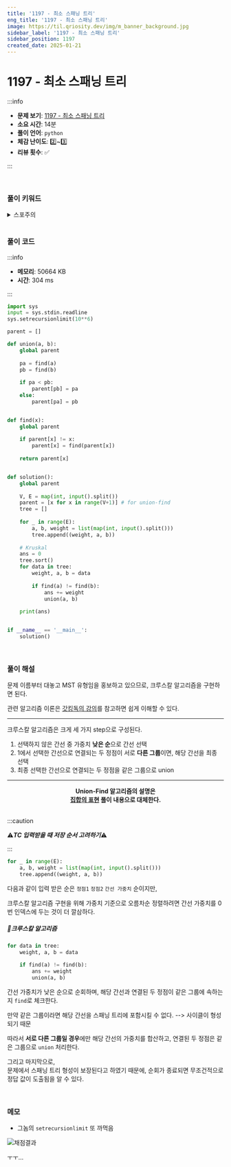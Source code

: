 ```yaml
---
title: '1197 - 최소 스패닝 트리'
eng_title: '1197 - 최소 스패닝 트리'
image: https://til.qriosity.dev/img/m_banner_background.jpg
sidebar_label: '1197 - 최소 스패닝 트리'
sidebar_position: 1197
created_date: 2025-01-21
---
```


# 1197 - 최소 스패닝 트리

:::info

- **문제 보기**: [1197 - 최소 스패닝 트리](https://www.acmicpc.net/problem/1197)
- **소요 시간**: 14분
- **풀이 언어**: `python`
- **체감 난이도**: 2️⃣~3️⃣
- **리뷰 횟수**: ✅

:::

<br />

### 풀이 키워드

<details>
<summary>스포주의</summary>

`그래프` `최소스패닝트리` `유니온파인드`

</details>

<br />

### 풀이 코드

:::info

- **메모리**: 50664 KB
- **시간**: 304 ms

:::

```python
import sys
input = sys.stdin.readline
sys.setrecursionlimit(10**6)

parent = []

def union(a, b):
    global parent
    
    pa = find(a)
    pb = find(b)
    
    if pa < pb:
        parent[pb] = pa
    else:
        parent[pa] = pb


def find(x):
    global parent
    
    if parent[x] != x:
        parent[x] = find(parent[x])
    
    return parent[x]


def solution():
    global parent
    
    V, E = map(int, input().split())
    parent = [x for x in range(V+1)] # for union-find
    tree = []
    
    for _ in range(E):
        a, b, weight = list(map(int, input().split()))
        tree.append((weight, a, b))
        
    # Kruskal
    ans = 0
    tree.sort()
    for data in tree:
        weight, a, b = data
        
        if find(a) != find(b):
            ans += weight
            union(a, b)
            
    print(ans)


if __name__ == '__main__':
    solution()
```

<br />

### 풀이 해설

문제 이름부터 대놓고 MST 유형임을 홍보하고 있으므로, 크루스칼 알고리즘을 구현하면 된다.

관련 알고리즘 이론은 [갓킹독의 강의](https://blog.encrypted.gg/1024)를 참고하면 쉽게 이해할 수 있다.

---

크루스칼 알고리즘은 크게 세 가지 step으로 구성된다.

1. 선택하지 않은 간선 중 가중치 **낮은 순**으로 간선 선택
2. 1에서 선택한 간선으로 연결되는 두 정점이 서로 **다른 그룹**이면, 해당 간선을 최종 선택
3. 최종 선택한 간선으로 연결되는 두 정점을 같은 그룹으로 union

---

<center>
<span style={{fontSize:"28px"}}>
<b>Union-Find 알고리즘의 설명은<br />
<a href="http://til.qriosity.dev/featured/ps/boj/1717">집합의 표현</a> 풀이 내용으로 대체한다.
</b>
</span>
</center>
<br />

:::caution

⚠️***TC 입력받을 때 저장 순서 고려하기***⚠️

:::

```python
for _ in range(E):
    a, b, weight = list(map(int, input().split()))
    tree.append((weight, a, b))
```

다음과 같이 입력 받은 순은 `정점1` `정점2` `간선 가중치` 순이지만,

크루스칼 알고리즘 구현을 위해 가중치 기준으로 오름차순 정렬하려면 간선 가중치를 0번 인덱스에 두는 것이 더 깔삼하다.


##### 📌크루스칼 알고리즘
```python
for data in tree:
    weight, a, b = data
    
    if find(a) != find(b):
        ans += weight
        union(a, b)
```

간선 가중치가 낮은 순으로 순회하며, 해당 간선과 연결된 두 정점이 같은 그룹에 속하는지 `find`로 체크한다.

만약 같은 그룹이라면 해당 간선을 스패닝 트리에 포함시킬 수 없다.
--> 사이클이 형성되기 때문

따라서 **서로 다른 그룹일 경우**에만 해당 간선의 가중치를 합산하고, 연결된 두 정점은 같은 그룹으로 `union` 처리한다.

그리고 마지막으로,<br/>
문제에서 스패닝 트리 형성이 보장된다고 하였기 때문에, 순회가 종료되면 무조건적으로 정답 값이 도출됨을 알 수 있다.

<br />

### 메모

- 그놈의 `setrecursionlimit` 또 까먹음

![채점결과](https://github.com/user-attachments/assets/c35fcc20-d1aa-4e11-83ee-dae6f2ad6cf4)

ㅜㅜ...
